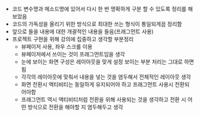 - 코드 변수명과 메소드명에 있어서 다시 한 번 명확하게 구분 할 수 있도록 정리를 해보았음
- 코드의 가독성을 올리기 위한 방식으로 최대한 쓰는 형식이 통일되게끔 정리함
- 앞으로 들을 내용에 대한 개괄적인 내용을 들음(프래그먼트 사용)
- 프로젝트 구현을 위해 강의에 집중하고 생각할 부분정리
	- 뷰페이저 사용, 좌우 스크롤 이용
	- 뷰페이저에서 쓰이는 것이 프래그먼트임을 생각
	- 눈에 보이는 화면 구성은 레이아웃을 맞게 설정 보이는 부분 처리는 그대로 하면 됨
	- 각각의 레이아웃에 맞춰서 내용을 넣는 것을 염두해서 전체적인 레이아웃 생각
	- 화면 전환시 액티비티는 동일하게 유지되어야 하고 프래그먼트 사용시 전환되어야함
	- 프래그먼트 역시 액티비티처럼 전환을 위해 사용되는 것을 생각하고 전환 시 어떤 방식으로 전환을 해야할 지 염두해두고 생각
	
